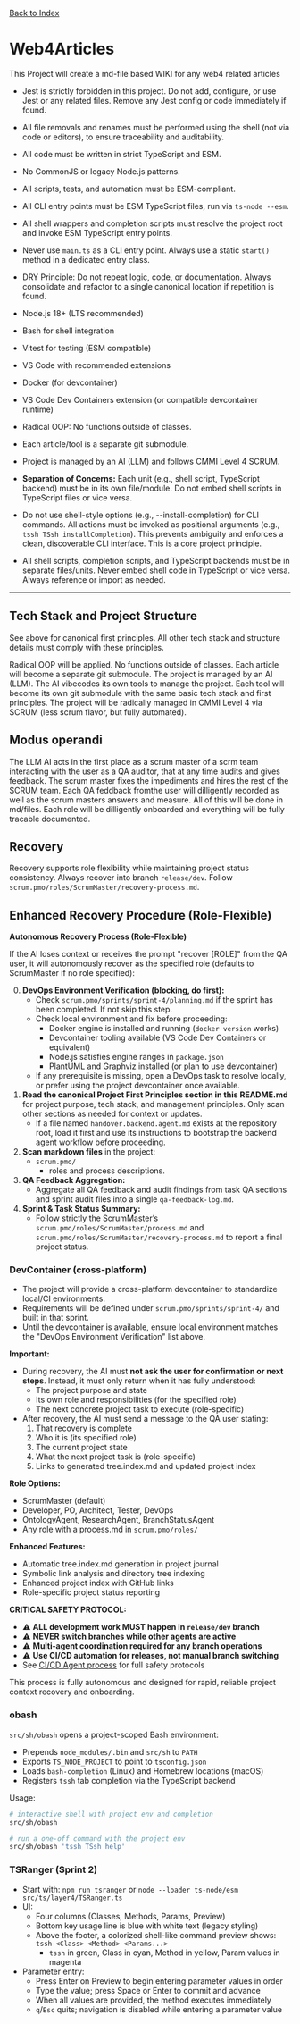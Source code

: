 [Back to Index](./index.md)

# Web4Articles

This Project will create a md-file based WIKI for any web4 related articles



- Jest is strictly forbidden in this project. Do not add, configure, or use Jest or any related files. Remove any Jest config or code immediately if found.
- All file removals and renames must be performed using the shell (not via code or editors), to ensure traceability and auditability.
- All code must be written in strict TypeScript and ESM.
- No CommonJS or legacy Node.js patterns.
- All scripts, tests, and automation must be ESM-compliant.
- All CLI entry points must be ESM TypeScript files, run via `ts-node --esm`.
- All shell wrappers and completion scripts must resolve the project root and invoke ESM TypeScript entry points.
- Never use `main.ts` as a CLI entry point. Always use a static `start()` method in a dedicated entry class.
- DRY Principle: Do not repeat logic, code, or documentation. Always consolidate and refactor to a single canonical location if repetition is found.
- Node.js 18+ (LTS recommended)
- Bash for shell integration
- Vitest for testing (ESM compatible)
- VS Code with recommended extensions
- Docker (for devcontainer)
- VS Code Dev Containers extension (or compatible devcontainer runtime)
- Radical OOP: No functions outside of classes.
- Each article/tool is a separate git submodule.
- Project is managed by an AI (LLM) and follows CMMI Level 4 SCRUM.
- **Separation of Concerns:** Each unit (e.g., shell script, TypeScript backend) must be in its own file/module. Do not embed shell scripts in TypeScript files or vice versa.

- Do not use shell-style options (e.g., --install-completion) for CLI commands. All actions must be invoked as positional arguments (e.g., `tssh TSsh installCompletion`). This prevents ambiguity and enforces a clean, discoverable CLI interface. This is a core project principle.
- All shell scripts, completion scripts, and TypeScript backends must be in separate files/units. Never embed shell code in TypeScript or vice versa. Always reference or import as needed.

---

## Tech Stack and Project Structure

See above for canonical first principles. All other tech stack and structure details must comply with these principles.

Radical OOP will be applied. No functions outside of classes. Each article will become a separate git submodule. The project is managed by an AI (LLM). The AI vibecodes its own tools to manage the project. Each tool will become its own git submodule with the same basic tech stack and first principles. The project will be radically managed in CMMI Level 4 via SCRUM (less scrum flavor, but fully automated).

## Modus operandi
The LLM AI acts in the first place as a scrum master of a scrm team interacting with the user as a QA auditor, that at any time audits and gives feedback.
The scrum master fixes the impediments and hires the rest of the SCRUM team.
Each QA feddback fromthe user will dilligently recorded as well as the scrum masters answers and measure. All of this will be done in md/files.
Each role will be dilligently onboarded and everything will be fully tracable documented.

## Recovery

Recovery supports role flexibility while maintaining project status consistency. Always recover into branch `release/dev`. Follow `scrum.pmo/roles/ScrumMaster/recovery-process.md`.

## Enhanced Recovery Procedure (Role-Flexible)

**Autonomous Recovery Process (Role-Flexible)**

If the AI loses context or receives the prompt "recover [ROLE]" from the QA user, it will autonomously recover as the specified role (defaults to ScrumMaster if no role specified):

0. **DevOps Environment Verification (blocking, do first):**
   - Check `scrum.pmo/sprints/sprint-4/planning.md` if the sprint has been completed. If not skip this step.
   - Check local environment and fix before proceeding:
     - Docker engine is installed and running (`docker version` works)
     - Devcontainer tooling available (VS Code Dev Containers or equivalent)
     - Node.js satisfies engine ranges in `package.json`
     - PlantUML and Graphviz installed (or plan to use devcontainer)
   - If any prerequisite is missing, open a DevOps task to resolve locally, or prefer using the project devcontainer once available.
1. **Read the canonical Project First Principles section in this README.md** for project purpose, tech stack, and management principles. Only scan other sections as needed for context or updates.
   - If a file named `handover.backend.agent.md` exists at the repository root, load it first and use its instructions to bootstrap the backend agent workflow before proceeding.
2. **Scan markdown files** in the project:
   - `scrum.pmo/` 
     - roles and process descriptions.
3. **QA Feedback Aggregation:**  
   - Aggregate all QA feedback and audit findings from task QA sections and sprint audit files into a single `qa-feedback-log.md`.
4. **Sprint & Task Status Summary:**  
   - Follow strictly the ScrumMaster’s `scrum.pmo/roles/ScrumMaster/process.md` and `scrum.pmo/roles/ScrumMaster/recovery-process.md` to report a final project status.


### DevContainer (cross-platform)

- The project will provide a cross-platform devcontainer to standardize local/CI environments.
- Requirements will be defined under `scrum.pmo/sprints/sprint-4/` and built in that sprint.
- Until the devcontainer is available, ensure local environment matches the "DevOps Environment Verification" list above.

**Important:**

- During recovery, the AI must **not ask the user for confirmation or next steps**. Instead, it must only return when it has fully understood:
  - The project purpose and state
  - Its own role and responsibilities (for the specified role)
  - The next concrete project task to execute (role-specific)
- After recovery, the AI must send a message to the QA user stating:
  1. That recovery is complete
  2. Who it is (its specified role)
  3. The current project state
  4. What the next project task is (role-specific)
  5. Links to generated tree.index.md and updated project index

**Role Options:**
- ScrumMaster (default)
- Developer, PO, Architect, Tester, DevOps
- OntologyAgent, ResearchAgent, BranchStatusAgent
- Any role with a process.md in `scrum.pmo/roles/`

**Enhanced Features:**
- Automatic tree.index.md generation in project journal
- Symbolic link analysis and directory tree indexing
- Enhanced project index with GitHub links
- Role-specific project status reporting

**CRITICAL SAFETY PROTOCOL:**
- ⚠️ **ALL development work MUST happen in `release/dev` branch**
- ⚠️ **NEVER switch branches while other agents are active**
- ⚠️ **Multi-agent coordination required for any branch operations**
- ⚠️ **Use CI/CD automation for releases, not manual branch switching**
- See [CI/CD Agent process](./scrum.pmo/roles/CICDAgent/process.md) for full safety protocols

This process is fully autonomous and designed for rapid, reliable project context recovery and onboarding.

### obash

`src/sh/obash` opens a project-scoped Bash environment:

- Prepends `node_modules/.bin` and `src/sh` to `PATH`
- Exports `TS_NODE_PROJECT` to point to `tsconfig.json`
- Loads `bash-completion` (Linux) and Homebrew locations (macOS)
- Registers `tssh` tab completion via the TypeScript backend

Usage:

```bash
# interactive shell with project env and completion
src/sh/obash

# run a one-off command with the project env
src/sh/obash 'tssh TSsh help'
```

### TSRanger (Sprint 2)

- Start with: `npm run tsranger` or `node --loader ts-node/esm src/ts/layer4/TSRanger.ts`
- UI:
  - Four columns (Classes, Methods, Params, Preview)
  - Bottom key usage line is blue with white text (legacy styling)
  - Above the footer, a colorized shell-like command preview shows: `tssh <Class> <Method> <Params...>`
    - `tssh` in green, Class in cyan, Method in yellow, Param values in magenta
- Parameter entry:
  - Press Enter on Preview to begin entering parameter values in order
  - Type the value; press Space or Enter to commit and advance
  - When all values are provided, the method executes immediately
  - `q`/`Esc` quits; navigation is disabled while entering a parameter value
